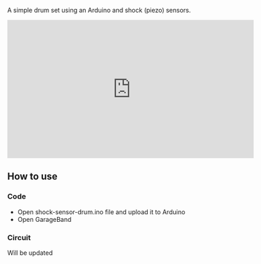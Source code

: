 A simple drum set using an Arduino and shock (piezo) sensors.

<iframe width="560" height="315" src="https://www.youtube.com/embed/nTQUwghvy5Q" frameborder="0" allow="accelerometer; autoplay; clipboard-write; encrypted-media; gyroscope; picture-in-picture" allowfullscreen></iframe>

## How to use
### Code
- Open shock-sensor-drum.ino file and upload it to Arduino
- Open GarageBand

### Circuit
Will be updated
